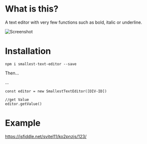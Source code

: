 # What is this?
A text editor with very few functions such as bold, italic or underline.

![Screenshot](https://cloud.vitel.at/editor.png)

# Installation
`npm i smallest-text-editor --save`

Then...

...

```import SmallestTextEditor from './node_modules/smallest-text-editor'
const editor = new SmallestTextEditor([DIV-ID])

//get Value
editor.getValue()
```

# Example
https://jsfiddle.net/svitel11/ko2pnzjs/123/